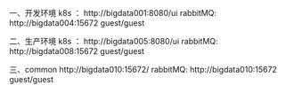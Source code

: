 一、开发环境
    k8s ： http://bigdata001:8080/ui
    rabbitMQ: http://bigdata004:15672  guest/guest
    
    
二、生产环境
    k8s ： http://bigdata005:8080/ui
    rabbitMQ: http://bigdata008:15672  guest/guest
    
三、common
    http://bigdata010:15672/
    rabbitMQ: http://bigdata010:15672  guest/guest